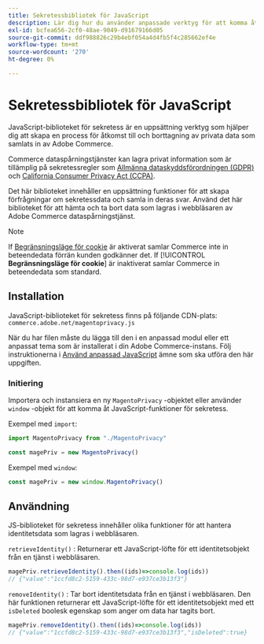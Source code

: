 ```yaml
---
title: Sekretessbibliotek för JavaScript
description: Lär dig hur du använder anpassade verktyg för att komma åt och ta bort kundpersonuppgifter som samlats in av Adobe Commerce.
exl-id: bcfea656-2cf0-48ae-9049-d91679166d05
source-git-commit: ddf988826c29b4ebf054a4d4fb5f4c285662ef4e
workflow-type: tm+mt
source-wordcount: '270'
ht-degree: 0%

---
```


<!-- TODO: Remove this topic and redirect to the adobe-privacy-javascript-library.md when the Adobe privacy library has been integrated with Commerce. -->

# Sekretessbibliotek för JavaScript

JavaScript-biblioteket för sekretess är en uppsättning verktyg som hjälper dig att skapa en process för åtkomst till och borttagning av privata data som samlats in av Adobe Commerce.

Commerce dataspårningstjänster kan lagra privat information som är tillämplig på sekretessregler som [Allmänna dataskyddsförordningen (GDPR)](gdpr.md) och [California Consumer Privacy Act (CCPA)](ccpa.md).

Det här biblioteket innehåller en uppsättning funktioner för att skapa förfrågningar om sekretessdata och samla in deras svar. Använd det här biblioteket för att hämta och ta bort data som lagras i webbläsaren av Adobe Commerce dataspårningstjänst.

>[!NOTE]
>
>If [Begränsningsläge för cookie](https://experienceleague.adobe.com/docs/commerce-admin/start/compliance/privacy/compliance-cookie-law.html) är aktiverat samlar Commerce inte in beteendedata förrän kunden godkänner det. If [!UICONTROL **Begränsningsläge för cookie**] är inaktiverat samlar Commerce in beteendedata som standard.

## Installation

JavaScript-biblioteket för sekretess finns på följande CDN-plats: `commerce.adobe.net/magentoprivacy.js`

När du har filen måste du lägga till den i en anpassad modul eller ett anpassat tema som är installerat i din Adobe Commerce-instans. Följ instruktionerna i [Använd anpassad JavaScript](https://developer.adobe.com/commerce/frontend-core/javascript/custom/) ämne som ska utföra den här uppgiften.

### Initiering

Importera och instansiera en ny `MagentoPrivacy` -objektet eller använder `window` -objekt för att komma åt JavaScript-funktioner för sekretess.

Exempel med `import`:

```js
import MagentoPrivacy from "./MagentoPrivacy"

const magePriv = new MagentoPrivacy()
```

Exempel med `window`:

```js
const magePriv = new window.MagentoPrivacy()
```

## Användning

JS-biblioteket för sekretess innehåller olika funktioner för att hantera identitetsdata som lagras i webbläsaren.

`retrieveIdentity()`
: Returnerar ett JavaScript-löfte för ett identitetsobjekt från en tjänst i webbläsaren.

```js
magePriv.retrieveIdentity().then((ids)=>console.log(ids))
// {"value":"1ccfd8c2-5159-433c-98d7-e937ce3b13f3"}
```

`removeIdentity()`
: Tar bort identitetsdata från en tjänst i webbläsaren.
Den här funktionen returnerar ett JavaScript-löfte för ett identitetsobjekt med ett `isDeleted` boolesk egenskap som anger om data har tagits bort.

```js
magePriv.removeIdentity().then((ids)=>console.log(ids))
// {"value":"1ccfd8c2-5159-433c-98d7-e937ce3b13f3","isDeleted":true}
```
